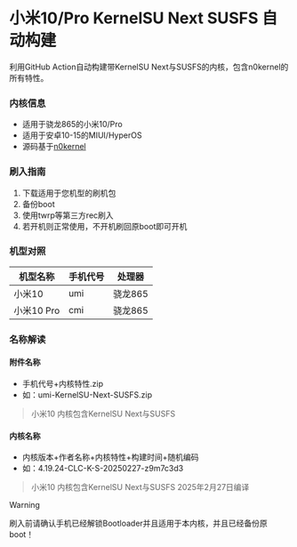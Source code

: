 # 小米10/Pro KernelSU Next SUSFS 自动构建
利用GitHub Action自动构建带KernelSU Next与SUSFS的内核，包含n0kernel的所有特性。

### 内核信息
- 适用于骁龙865的小米10/Pro
- 适用于安卓10-15的MIUI/HyperOS
- 源码基于[n0kernel](https://github.com/jhchong94/kernel_xiaomi_sm8250_n0kernel)

### 刷入指南
1. 下载适用于您机型的刷机包
2. 备份boot
3. 使用twrp等第三方rec刷入
4. 若开机则正常使用，不开机刷回原boot即可开机

### 机型对照
| 机型名称  | 手机代号 | 处理器 |
| ------------- | ------------- | ------------- |
| 小米10  | umi  | 骁龙865 |
| 小米10 Pro  | cmi  | 骁龙865 |

### 名称解读
#### 附件名称
- 手机代号+内核特性.zip
- 如：umi-KernelSU-Next-SUSFS.zip
> 小米10 内核包含KernelSU Next与SUSFS
#### 内核名称
- 内核版本+作者名称+内核特性+构建时间+随机编码
- 如：4.19.24-CLC-K-S-20250227-z9m7c3d3
> 小米10 内核包含KernelSU Next与SUSFS 2025年2月27日编译

> [!WARNING]
>刷入前请确认手机已经解锁Bootloader并且适用于本内核，并且已经备份原boot！
